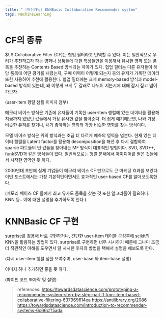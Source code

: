 ```yaml
---
title: " [머신러닝] KNNBasic Collaborative Recommender system"
tags: MachineLearning
---
```

# CF의 종류
$\ $ Collaborative Filter (CF)는 협업 필터라고 번역할 수 있다. 이는 일반적으로 우리가 추천하고자 하는 영화나 상품들에 대한 특성들만을 이용해서 유사한 영화 또는 품목을 추천하는 Contents Based 방식과는 차이가 있다. 협업 필터는 다른 유저들이 해당 품목에 어떤 평가를 내렸는지, 구매 이력이 어떻게 되는지 등의 유저가 기록한 데이터 또한 사용하여 추천에 활용한다. 협업 필터에는 크게 memory-based 방식과 model-based 방식이 있는데, 왜 이렇게 크게 두 갈래로 나뉘어 지는지에 대해 잠시 짚고 넘어가보자.

(user-item 행렬 샘플 이미지 첨부)

메모리 베이스 방식은 기존에 유저들이 기록한 user-item 행렬에 있는 데이터를 활용해 지금까지 있었던 값들에서 가장 유사한 값을 찾아준다. 더 쉽게 얘기해보면, 나와 가장 비슷한 유저를 찾거나, 내가 좋아하는 영화와 가장 비슷한 영화를 찾는 방식이다.

모델 베이스 방식은 위의 방식과는 조금 더 다르게 예측의 영역을 넘본다. 현재 있는 데이터 행렬을 Latent factor를 활용해 decomposition을 해낸 후 다시 결합하여 sparse 파트들의 빈 값들을 찾아내는 MF 방식이 대표적인 방법이다. SVD, SVD++, funkSVD과 같은 방식들이 있다. 일반적으로는 행렬 분해에서 아이디어를 얻은 것들에서 시작한 영역인 듯 하다.

2000년대 초반에 실제 기업들이 메모리 베이스 CF 만으로도 큰 마케팅 효과를 보았다. 이번 포스트에서는 가장 기본적인이면서도 효과적인 user-based CF를 알아보도록한다.

(메모리 베이스 CF 들에서 최고 유사도 품목을 찾는 것 또한 알고리즘이 필요하다. KNN 등.. 이에 대한 설명을 추가하도록 한다.)

# KNNBasic CF 구현

surprise를 활용해 바로 구현하거나, 간단한 user-item 테이블 구성후에 scikit의 KNN을 활용하는 방법이 있다. surprise로 구현하면 너무 시시하기 때문에 그나마 조금 더 직관적인 이해를 도우면서 덜 시시한 후자의 방법을 택해서 설명을 해보도록 한다.

(다시 user-item 행렬 샘플 보여주며, user-base 와 item-base 설명)

이미지 하나 추가하면 좋을 듯 하다.

(파이썬 코드 쫘자락 및 설명)

> references:
  https://towardsdatascience.com/prototyping-a-recommender-system-step-by-step-part-1-knn-item-based-collaborative-filtering-637969614ea
  https://antilibrary.org/2086
  https://towardsdatascience.com/introduction-to-recommender-systems-6c66cf15ada
